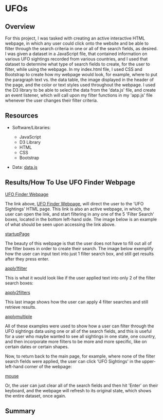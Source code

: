 # UFOs

## Overview 

For this project, I was tasked with creating an active interactive HTML webpage, in which any user could click onto the website and be able to filter through the search criteria in one or all of the search fields, as desired. I was given a dataset in a JavaScript file, that contained information on various UFO sightings recorded from various countries, and I used that dataset to determine what type of search fields to create, for the user to filter, while using the webpage. In my index.html file, I used CSS and Bootstrap to create how my webpage would look, for example, where to put the paragraph text vs. the data table, the image displayed in the header of the page, and the color or text styles used throughout the webpage. I used the D3 library to be able to select the data from the 'data.js' file, and create an event listener, which will call upon my filter functions in my 'app.js' file whenever the user changes their filter criteria.

## Resources 

* Software/Libraries:
  * JavaScript
  * D3 Library
  * HTML
  * CSS 
  * Bootstrap

* Data: [data.js](https://github.com/Lucky777b/UFOs/blob/main/static/js/data.js)

## Results/How To Use UFO Finder Webpage 

[UFO Finder Webpage](https://lucky777b.github.io/UFOs/)

The link above, [UFO Finder Webpage](https://lucky777b.github.io/UFOs/), will direct the user to the 'UFO Sightings' HTML page. This link is also an active webpage, in which, the user can open the link, and start filtering in any one of the 5 'Filter Search' boxes, located in the bottom left-hand side. The image below is an example of what should be seen upon accessing the link above.

[startupPage](https://github.com/Lucky777b/UFOs/blob/main/static/images/UFO_startup_page.png)

The beauty of this webpage is that the user does not have to fill out all of the filter boxes in order to create their search. The image below exemplify how the user can input text into just 1 filter search box, and still get results after they press enter. 

[apply1filter](apply_1_filter.png)

This is what it would look like if the user applied text into only 2 of the filter search boxes: 

[apply2filters](apply_2_filter.png)

This last image shows how the user can apply 4 filter searches and still retrieve results. 

[applymultiple](apply_multiple_filters.png)

All of these examples were used to show how a user can filter through the UFO sightings data using one or all of the search fields, and this is useful for a user who maybe wanted to see all sightings in one state, one country, and then incorporate more filters to be more and more specific, like on certain dates or certain shapes. 

Now, to return back to the main page, for example, where none of the filter search fields were applied, the user can click 'UFO Sightings' in the upper-left-hand corner of the webpage: 

[mouse](mouse_pointer.png)

Or, the user can just clear all of the search fields and then hit 'Enter' on their keyboard, and the webpage will refresh to its original state, which shows the entire dataset, once again. 

## Summary
